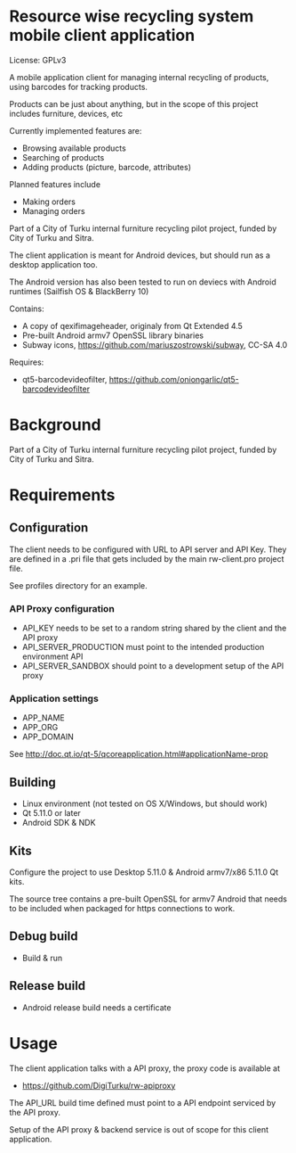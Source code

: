 # Resource wise recycling system mobile client application

License: GPLv3

A mobile application client for managing internal recycling of products, using
barcodes for tracking products.

Products can be just about anything, but in the scope of this project includes
furniture, devices, etc

Currently implemented features are:

* Browsing available products
* Searching of products
* Adding products (picture, barcode, attributes)

Planned features include
* Making orders
* Managing orders

Part of a City of Turku internal furniture recycling pilot project, funded by City of Turku and Sitra.

The client application is meant for Android devices, but should run as a desktop application too.

The Android version has also been tested to run on deviecs with Android runtimes (Sailfish OS & BlackBerry 10)

Contains: 
* A copy of qexifimageheader, originaly from Qt Extended 4.5
* Pre-built Android armv7 OpenSSL library binaries
* Subway icons, https://github.com/mariuszostrowski/subway, CC-SA 4.0

Requires:
* qt5-barcodevideofilter, https://github.com/oniongarlic/qt5-barcodevideofilter

# Background

Part of a City of Turku internal furniture recycling pilot project, funded by City of Turku and Sitra.

# Requirements

## Configuration

The client needs to be configured with URL to API server and API Key. They
are defined in a .pri file that gets included by the main rw-client.pro project file.

See profiles directory for an example.

### API Proxy configuration
* API_KEY needs to be set to a random string shared by the client and the API proxy
* API_SERVER_PRODUCTION must point to the intended production environment API
* API_SERVER_SANDBOX should point to a development setup of the API proxy

### Application settings

* APP_NAME
* APP_ORG
* APP_DOMAIN

See http://doc.qt.io/qt-5/qcoreapplication.html#applicationName-prop

## Building

* Linux environment (not tested on OS X/Windows, but should work)
* Qt 5.11.0 or later
* Android SDK & NDK

## Kits

Configure the project to use Desktop 5.11.0 & Android armv7/x86 5.11.0 Qt kits.

The source tree contains a pre-built OpenSSL for armv7 Android that needs to be
included when packaged for https connections to work.

## Debug build

* Build & run

## Release build

* Android release build needs a certificate

# Usage

The client application talks with a API proxy, the proxy code is available at
* https://github.com/DigiTurku/rw-apiproxy

The API_URL build time defined must point to a API endpoint serviced by the API proxy.

Setup of the API proxy & backend service is out of scope for this client application.
